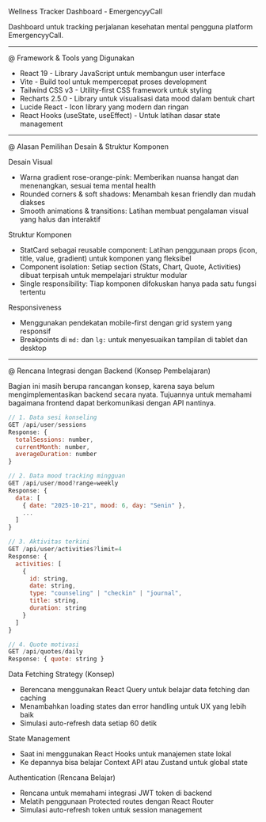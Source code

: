 Wellness Tracker Dashboard - EmergencyyCall

Dashboard untuk tracking perjalanan kesehatan mental pengguna platform EmergencyyCall.

---

@ Framework & Tools yang Digunakan

* React 19 - Library JavaScript untuk membangun user interface
* Vite - Build tool untuk mempercepat proses development
* Tailwind CSS v3 - Utility-first CSS framework untuk styling
* Recharts 2.5.0 - Library untuk visualisasi data mood dalam bentuk chart
* Lucide React - Icon library yang modern dan ringan
* React Hooks (useState, useEffect) - Untuk latihan dasar state management

---

@ Alasan Pemilihan Desain & Struktur Komponen

Desain Visual

* Warna gradient rose-orange-pink: Memberikan nuansa hangat dan menenangkan, sesuai tema mental health
* Rounded corners & soft shadows: Menambah kesan friendly dan mudah diakses
* Smooth animations & transitions: Latihan membuat pengalaman visual yang halus dan interaktif

Struktur Komponen

* StatCard sebagai reusable component: Latihan penggunaan props (icon, title, value, gradient) untuk komponen yang fleksibel
* Component isolation: Setiap section (Stats, Chart, Quote, Activities) dibuat terpisah untuk mempelajari struktur modular
* Single responsibility: Tiap komponen difokuskan hanya pada satu fungsi tertentu

Responsiveness

* Menggunakan pendekatan mobile-first dengan grid system yang responsif
* Breakpoints di `md:` dan `lg:` untuk menyesuaikan tampilan di tablet dan desktop

---

@ Rencana Integrasi dengan Backend (Konsep Pembelajaran)

Bagian ini masih berupa rancangan konsep, karena saya belum mengimplementasikan backend secara nyata. Tujuannya untuk memahami bagaimana frontend dapat berkomunikasi dengan API nantinya.

```javascript
// 1. Data sesi konseling
GET /api/user/sessions
Response: {
  totalSessions: number,
  currentMonth: number,
  averageDuration: number
}

// 2. Data mood tracking mingguan
GET /api/user/mood?range=weekly
Response: {
  data: [
    { date: "2025-10-21", mood: 6, day: "Senin" },
    ...
  ]
}

// 3. Aktivitas terkini
GET /api/user/activities?limit=4
Response: {
  activities: [
    {
      id: string,
      date: string,
      type: "counseling" | "checkin" | "journal",
      title: string,
      duration: string
    }
  ]
}

// 4. Quote motivasi
GET /api/quotes/daily
Response: { quote: string }
```

Data Fetching Strategy (Konsep)

* Berencana menggunakan React Query untuk belajar data fetching dan caching
* Menambahkan loading states dan error handling untuk UX yang lebih baik
* Simulasi auto-refresh data setiap 60 detik

State Management

* Saat ini menggunakan React Hooks untuk manajemen state lokal
* Ke depannya bisa belajar Context API atau Zustand untuk global state

Authentication (Rencana Belajar)

* Rencana untuk memahami integrasi JWT token di backend
* Melatih penggunaan Protected routes dengan React Router
* Simulasi auto-refresh token untuk session management
